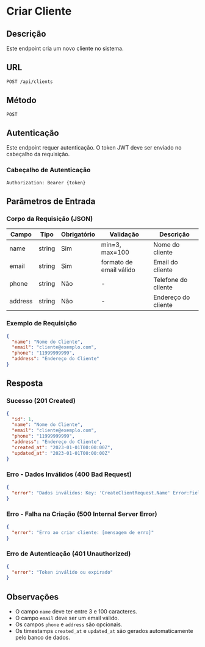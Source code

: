 # Criar Cliente

## Descrição
Este endpoint cria um novo cliente no sistema.

## URL
```
POST /api/clients
```

## Método
`POST`

## Autenticação
Este endpoint requer autenticação. O token JWT deve ser enviado no cabeçalho da requisição.

### Cabeçalho de Autenticação
```
Authorization: Bearer {token}
```

## Parâmetros de Entrada
### Corpo da Requisição (JSON)
| Campo   | Tipo   | Obrigatório | Validação                | Descrição                |
|---------|--------|-------------|--------------------------|--------------------------|
| name    | string | Sim         | min=3, max=100           | Nome do cliente          |
| email   | string | Sim         | formato de email válido  | Email do cliente         |
| phone   | string | Não         | -                        | Telefone do cliente      |
| address | string | Não         | -                        | Endereço do cliente      |

### Exemplo de Requisição
```json
{
  "name": "Nome do Cliente",
  "email": "cliente@exemplo.com",
  "phone": "11999999999",
  "address": "Endereço do Cliente"
}
```

## Resposta
### Sucesso (201 Created)
```json
{
  "id": 1,
  "name": "Nome do Cliente",
  "email": "cliente@exemplo.com",
  "phone": "11999999999",
  "address": "Endereço do Cliente",
  "created_at": "2023-01-01T00:00:00Z",
  "updated_at": "2023-01-01T00:00:00Z"
}
```

### Erro - Dados Inválidos (400 Bad Request)
```json
{
  "error": "Dados inválidos: Key: 'CreateClientRequest.Name' Error:Field validation for 'Name' failed on the 'required' tag"
}
```

### Erro - Falha na Criação (500 Internal Server Error)
```json
{
  "error": "Erro ao criar cliente: [mensagem de erro]"
}
```

### Erro de Autenticação (401 Unauthorized)
```json
{
  "error": "Token inválido ou expirado"
}
```

## Observações
- O campo `name` deve ter entre 3 e 100 caracteres.
- O campo `email` deve ser um email válido.
- Os campos `phone` e `address` são opcionais.
- Os timestamps `created_at` e `updated_at` são gerados automaticamente pelo banco de dados.
